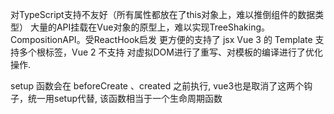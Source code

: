 对TypeScript支持不友好（所有属性都放在了this对象上，难以推倒组件的数据类型）
大量的API挂载在Vue对象的原型上，难以实现TreeShaking。
CompositionAPI。受ReactHook启发
更方便的支持了 jsx
Vue 3 的 Template 支持多个根标签，Vue 2 不支持
对虚拟DOM进行了重写、对模板的编译进行了优化操作.


setup 函数会在 beforeCreate 、created 之前执行, vue3也是取消了这两个钩子，统一用setup代替, 该函数相当于一个生命周期函数
